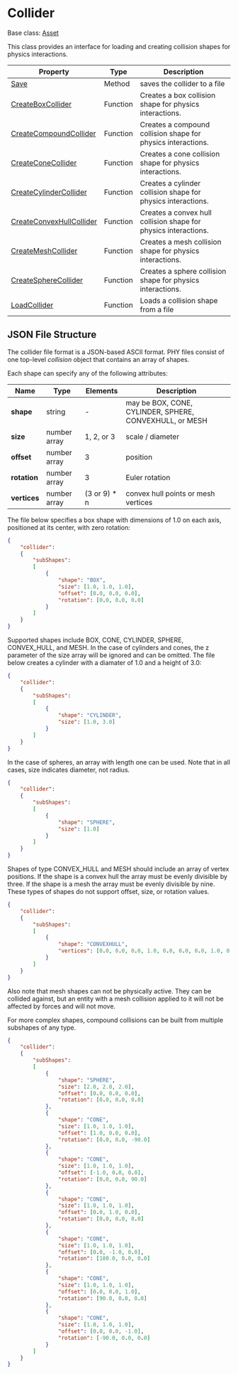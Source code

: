 # Collider

Base class: [Asset](Asset.md)

This class provides an interface for loading and creating collision shapes for physics interactions.

| Property | Type | Description |
| ----- | ----- | ----- |
| [Save](Collider_Save.md) | Method | saves the collider to a file |
| [CreateBoxCollider](CreateBoxCollider.md) | Function | Creates a box collision shape for physics interactions. |
| [CreateCompoundCollider](CreateCompoundCollider.md) | Function | Creates a compound collision shape for physics interactions. |
| [CreateConeCollider](CreateConeCollider.md) | Function | Creates a cone collision shape for physics interactions. |
| [CreateCylinderCollider](CreateCylinderCollider.md) | Function | Creates a cylinder collision shape for physics interactions. |
| [CreateConvexHullCollider](CreateConvexHullCollider.md) | Function | Creates a convex hull collision shape for physics interactions. |
| [CreateMeshCollider](CreateMeshCollider.md) | Function | Creates a mesh collision shape for physics interactions. |
| [CreateSphereCollider](CreateSphereCollider.md) | Function | Creates a sphere collision shape for physics interactions. |
| [LoadCollider](LoadCollider.md) | Function | Loads a collision shape from a file |

## JSON File Structure

The collider file format is a JSON-based ASCII format. PHY files consist of one top-level *collision* object that contains an array of shapes.

Each shape can specify any of the following attributes:

| Name | Type | Elements | Description |
|---|---|---| --- |
| **shape** | string | - | may be BOX, CONE, CYLINDER, SPHERE, CONVEXHULL, or MESH |
| **size** | number array | 1, 2, or 3 | scale / diameter |
| **offset** | number array | 3 | position |
| **rotation** | number array | 3 | Euler rotation | 
| **vertices** | number array | (3 or 9) * n | convex hull points or mesh vertices |

The file below specifies a box shape with dimensions of 1.0 on each axis, positioned at its center, with zero rotation:
```json
{
    "collider":
    {
        "subShapes":
        [
            {
                "shape": "BOX",
                "size": [1.0, 1.0, 1.0],
                "offset": [0.0, 0.0, 0.0],
                "rotation": [0.0, 0.0, 0.0]
            }
        ]
    }
}
```
Supported shapes include BOX, CONE, CYLINDER, SPHERE, CONVEX_HULL, and MESH. In the case of cylinders and cones, the z parameter of the size array will be ignored and can be omitted. The file below creates a cylinder with a diamater of 1.0 and a height of 3.0:

```json
{
    "collider":
    {
        "subShapes":
        [
            {
                "shape": "CYLINDER",
                "size": [1.0, 3.0]
            }
        ]
    }
}
```

In the case of spheres, an array with length one can be used. Note that in all cases, size indicates diameter, not radius.

```json
{
    "collider":
    {
        "subShapes":
        [
            {
                "shape": "SPHERE",
                "size": [1.0]
            }
        ]
    }
}
```

Shapes of type CONVEX_HULL and MESH should include an array of vertex positions. If the shape is a convex hull the array must be evenly divisible by three. If the shape is a mesh the array must be evenly divisible by nine. These types of shapes do not support offset, size, or rotation values.

```json
{
    "collider":
    {
        "subShapes":
        [
            {
                "shape": "CONVEXHULL",
                "vertices": [0.0, 0.0, 0.0, 1.0, 0.0, 0.0, 0.0, 1.0, 0.0, 1.0, 1.0, 1.0]
            }
        ]
    }
}
```

Also note that mesh shapes can not be physically active. They can be collided against, but an entity with a mesh collision applied to it will not be affected by forces and will not move.

For more complex shapes, compound collisions can be built from multiple subshapes of any type.

```json
{
	"collider":
	{
		"subShapes":
		[
			{
				"shape": "SPHERE",
				"size": [2.0, 2.0, 2.0],
				"offset": [0.0, 0.0, 0.0],
				"rotation": [0.0, 0.0, 0.0]
			},
			{
				"shape": "CONE",
				"size": [1.0, 1.0, 1.0],
				"offset": [1.0, 0.0, 0.0],
				"rotation": [0.0, 0.0, -90.0]
			},
			{
				"shape": "CONE",
				"size": [1.0, 1.0, 1.0],
				"offset": [-1.0, 0.0, 0.0],
				"rotation": [0.0, 0.0, 90.0]
			},
			{
				"shape": "CONE",
				"size": [1.0, 1.0, 1.0],
				"offset": [0.0, 1.0, 0.0],
				"rotation": [0.0, 0.0, 0.0]
			},
			{
				"shape": "CONE",
				"size": [1.0, 1.0, 1.0],
				"offset": [0.0, -1.0, 0.0],
				"rotation": [180.0, 0.0, 0.0]
			},
			{
				"shape": "CONE",
				"size": [1.0, 1.0, 1.0],
				"offset": [0.0, 0.0, 1.0],
				"rotation": [90.0, 0.0, 0.0]
			},
			{
				"shape": "CONE",
				"size": [1.0, 1.0, 1.0],
				"offset": [0.0, 0.0, -1.0],
				"rotation": [-90.0, 0.0, 0.0]
			}
		]
	}
}
```
